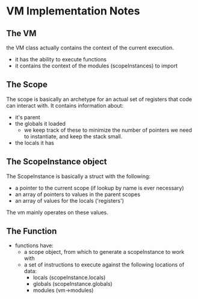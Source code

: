 # VM Implementation Notes

## The VM

the VM class actually contains the context of the current
execution.

* it has the ability to execute functions
* it contains the context of the modules (scopeInstances) to import


## The Scope

The scope is basically an archetype for an actual set of registers
that code can interact with. It contains information about:

* it's parent
* the globals it loaded
    * we keep track of these to minimize the number of pointers we need to instantiate,
      and keep the stack small.
* the locals it has

## The ScopeInstance object

The ScopeInstance is basically a struct with the following:

* a pointer to the current scope (if lookup by name is ever necessary)
* an array of pointers to values in the parent scopes
* an array of values for the locals ('registers')

The vm mainly operates on these values.

## The Function

* functions have:
    * a scope object, from which to generate a scopeInstance to work with
    * a set of instructions to execute against the following locations of data:
        * locals (scopeInstance.locals)
        * globals (scopeInstance.globals)
        * modules (vm->modules)
